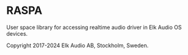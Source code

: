 # RASPA
User space library for accessing realtime audio driver in Elk Audio OS devices.

Copyright 2017-2024 Elk Audio AB, Stockholm, Sweden.
